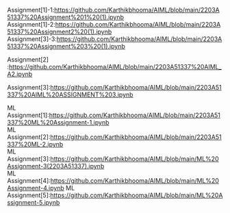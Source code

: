Assignment[1]-1:https://github.com/Karthikbhooma/AIML/blob/main/2203A51337%20Assignment%201%20(1).ipynb    
Assignment[1]-2:https://github.com/Karthikbhooma/AIML/blob/main/2203A51337%20Assignment2%20(1).ipynb      
Assignment[3]-3:https://github.com/Karthikbhooma/AIML/blob/main/2203A51337%20Assignment%203%20(1).ipynb    

Assignment[2] :https://github.com/Karthikbhooma/AIML/blob/main/2203A51337%20AIML_A2.ipynb                  

Assignment[3]:https://github.com/Karthikbhooma/AIML/blob/main/2203A51337%20AIML%20ASSIGNMENT%203.ipynb   

ML Assignment[1]:https://github.com/Karthikbhooma/AIML/blob/main/2203A51337%20ML%20Assignment-1.ipynb         
ML Assignment[2]:https://github.com/Karthikbhooma/AIML/blob/main/2203A51337%20ML-2.ipynb                 
ML Assignment[3]:https://github.com/Karthikbhooma/AIML/blob/main/ML%20Assignment-3(2203A51337).ipynb    
ML Assignment[4]:https://github.com/Karthikbhooma/AIML/blob/main/ML%20Assignment-4.ipynb
ML Assignment[5]:https://github.com/Karthikbhooma/AIML/blob/main/ML%20Assignment-5.ipynb
